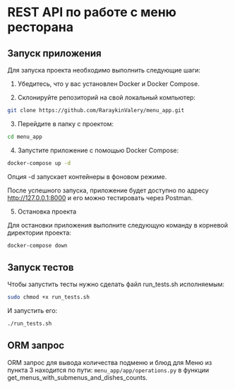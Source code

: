 # REST API по работе с меню ресторана

## Запуск приложения

Для запуска проекта необходимо выполнить следующие шаги:

1. Убедитесь, что у вас установлен Docker и Docker Compose.

2. Склонируйте репозиторий на свой локальный компьютер:

```bash
git clone https://github.com/RaraykinValery/menu_app.git
```
3. Перейдите в папку с проектом:

```bash
cd menu_app
```

4. Запустите приложение с помощью Docker Compose:

```bash
docker-compose up -d
```
Опция -d запускает контейнеры в фоновом режиме.

После успешного запуска, приложение будет доступно по адресу http://127.0.0.1:8000 и его можно тестировать через Postman.

5. Остановка проекта

Для остановки приложения выполните следующую команду в корневой директории проекта:

```bash
docker-compose down
```

## Запуск тестов

Чтобы запустить тесты нужно сделать файл run_tests.sh исполняемым:

```bash
sudo chmod +x run_tests.sh
```

И запустить его:

```bash
./run_tests.sh
```

## ORM запрос

ORM запрос для вывода количества подменю и блюд для Меню из пункта 3 находится по пути:
`menu_app/app/operations.py` в функции get_menus_with_submenus_and_dishes_counts.

